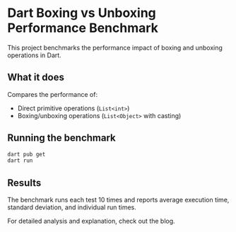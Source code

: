 # Dart Boxing vs Unboxing Performance Benchmark

This project benchmarks the performance impact of boxing and unboxing operations in Dart.

## What it does

Compares the performance of:
- Direct primitive operations (`List<int>`)
- Boxing/unboxing operations (`List<Object>` with casting)

## Running the benchmark

```bash
dart pub get
dart run
```

## Results

The benchmark runs each test 10 times and reports average execution time, standard deviation, and individual run times.

For detailed analysis and explanation, check out the blog.
